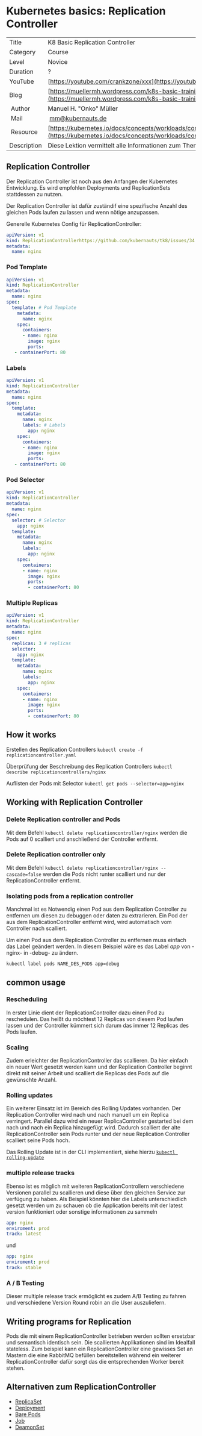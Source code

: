 # Kubernetes basics: Replication Controller

|||
|---|---|
| Title | K8 Basic Replication Controller |
| Category | Course |
| Level | Novice |
| Duration | ? |
| YouTube | [https://youtube.com/crankzone/xxx](https://youtube.com/crankzone/xxx) |
| Blog | [https://muellermh.wordpress.com/k8s-basic-training-etcd](https://muellermh.wordpress.com/k8s-basic-training-etcd)  |
| Author | Manuel H. "Onko" Müller |
| Mail | mm@kubernauts.de |
| Resource | [https://kubernetes.io/docs/concepts/workloads/controllers/replicationcontroller/](https://kubernetes.io/docs/concepts/workloads/controllers/replicationcontroller/) |
| Description | Diese Lektion vermittelt alle Informationen zum Thema ReplicationController |

## Replication Controller

Der Replication Controller ist noch aus den Anfangen der Kubernetes Entwicklung. Es wird empfohlen Deployments und ReplicationSets stattdessen zu nutzen.

Der Replication Controller ist dafür zuständif eine spezifische Anzahl des gleichen Pods laufen zu lassen und wenn nötige anzupassen.

Generelle Kubernetes Config für ReplicationController:

```yaml
apiVersion: v1
kind: ReplicationControllerhttps://github.com/kubernauts/tk8/issues/34
metadata:
  name: nginx
```

### Pod Template

```yaml
apiVersion: v1
kind: ReplicationController
metadata:
  name: nginx
spec:  
  template: # Pod Template
    metadata:
      name: nginx
    spec:
      containers:
      - name: nginx
        image: nginx
        ports:
   - containerPort: 80
```

### Labels

```yaml
apiVersion: v1
kind: ReplicationController
metadata:
  name: nginx
spec:  
  template:
    metadata:
      name: nginx
      labels: # Labels
        app: nginx
    spec:
      containers:
      - name: nginx
        image: nginx
        ports:
   - containerPort: 80
```

### Pod Selector

```yaml
apiVersion: v1
kind: ReplicationController
metadata:
  name: nginx
spec:
  selector: # Selector
    app: nginx
  template:
    metadata:
      name: nginx
      labels:
        app: nginx
    spec:
      containers:
      - name: nginx
        image: nginx
        ports:
        - containerPort: 80
```

### Multiple Replicas

```yaml
apiVersion: v1
kind: ReplicationController
metadata:
  name: nginx
spec:
  replicas: 3 # replicas
  selector:
    app: nginx
  template:
    metadata:
      name: nginx
      labels:
        app: nginx
    spec:
      containers:
      - name: nginx
        image: nginx
        ports:
        - containerPort: 80
```

## How it works

Erstellen des Replication Controllers
`kubectl create -f replicationcontroller.yaml`

Überprüfung der Beschreibung des Replication Controllers
`kubectl describe replicationcontrollers/nginx`

Auflisten der Pods mit Selector
`kubectl get pods --selector=app=nginx`

## Working with Replication Controller

### Delete Replication controller and Pods

Mit dem Befehl `kubectl delete replicationcontroller/nginx` werden die Pods auf 0 scalliert und anschließend der Controller entfernt.

### Delete Replication controller only

Mit dem Befehl `kubectl delete replicationcontroller/nginx --cascade=false` werden die Pods nicht runter scalliert und nur der ReplicationController entfernt.

### Isolating pods from a replication controller

Manchmal ist es Notwendig einen Pod aus dem Replication Controller zu entfernen um diesen zu debuggen oder daten zu extrarieren. Ein Pod der aus dem ReplicationController entfernt wird, wird automatisch vom Controller nach scalliert.

Um einen Pod aus dem Replication Controller zu entfernen muss einfach das Label geändert werden. In diesem Beispiel wäre es das Label *app* von -nginx- in -debug- zu ändern.

`kubectl label pods NAME_DES_PODS app=debug`

## common usage

### Rescheduling

In erster Linie dient der ReplicationController dazu einen Pod zu reschedulen. Das heißt du möchtest 12 Replicas von diesem Pod laufen lassen und der Controller kümmert sich darum das immer 12 Replicas des Pods laufen.

### Scaling

Zudem erleichter der ReplicationController das scallieren. Da hier einfach ein neuer Wert gesetzt werden kann und der Replication Controller beginnt direkt mit seiner Arbeit und scalliert die Replicas des Pods auf die gewünschte Anzahl.

### Rolling updates

Ein weiterer Einsatz ist im Bereich des Rolling Updates vorhanden. Der Replication Controller wird nach und nach manuell um ein Replica verringert. Parallel dazu wird ein neuer ReplicaController gestarted bei dem nach und nach ein Replica hinzugefügt wird. Dadurch scalliert der alte ReplicationController sein Pods runter und der neue Replication Controller scalliert seine Pods hoch.

Das Rolling Update ist in der CLI implementiert, siehe hierzu [`kubectl rolling-update`](https://kubernetes.io/docs/tasks/run-application/rolling-update-replication-controller/)

### multiple release tracks

Ebenso ist es möglich mit weiteren ReplicationControllern verschiedene Versionen parallel zu scallieren und diese über den gleichen Service zur verfügung zu haben. Als Beispiel könnten hier die Labels unterschiedlich gesetzt werden um zu schauen ob die Application bereits mit der latest version funktioniert oder sonstige informationen zu sammeln

```yaml
app: nginx
enviroment: prod
track: latest
```

und 

```yaml
app: nginx
enviroment: prod
track: stable
```

### A / B Testing

Dieser multiple release track ermöglicht es zudem A/B Testing zu fahren und verschiedene Version Round robin an die User auszuliefern.

## Writing programs for Replication

Pods die mit einem ReplicationController betrieben werden sollten ersetzbar und semantisch identisch sein. Die scallierten Applikationen sind im Idealfall stateless. Zum beispiel kann ein ReplicationController eine gewisses Set an Mastern die eine RabbitMQ befüllen bereitstellen während ein weiterer ReplicationController dafür sorgt das die entsprechenden Worker bereit stehen.

## Alternativen zum ReplicationController

- [ReplicaSet](7-k8s-basic-replica-set.md)
- [Deployment](8-k8s-basic-deployment.md)
- [Bare Pods](14-k8s-basic-bare-pod.md)
- [Job](12-k8s-basic-job.md)
- [DeamonSet](13-k8s-basic-daemonset.md)